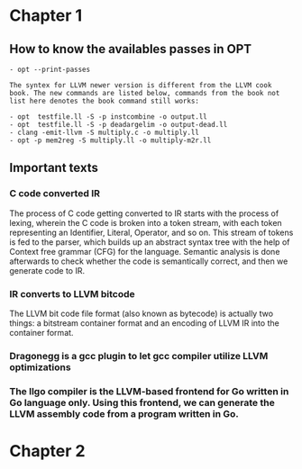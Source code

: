# Chapter 1 #
## How to know the availables passes in OPT ##
```
- opt --print-passes
```

    The syntex for LLVM newer version is different from the LLVM cook book. The new commands are listed below, commands from the book not list here denotes the book command still works:
```
- opt  testfile.ll -S -p instcombine -o output.ll 
- opt  testfile.ll -S -p deadargelim -o output-dead.ll
- clang -emit-llvm -S multiply.c -o multiply.ll
- opt -p mem2reg -S multiply.ll -o multiply-m2r.ll

```




## Important texts ##
### C code converted IR ###
The process of C code getting converted to IR starts with the process of lexing, wherein the
C code is broken into a token stream, with each token representing an Identifier, Literal,
Operator, and so on. This stream of tokens is fed to the parser, which builds up an abstract
syntax tree with the help of Context free grammar (CFG) for the language. Semantic analysis
is done afterwards to check whether the code is semantically correct, and then we generate
code to IR.

### IR converts to LLVM bitcode ###
The LLVM bit code file format (also known as bytecode) is actually two things: a bitstream container format and an encoding
of LLVM IR into the container format.

### Dragonegg is a gcc plugin to let gcc compiler utilize LLVM optimizations ### 

### The llgo compiler is the LLVM-based frontend for Go written in Go language only. Using this frontend, we can generate the LLVM assembly code from a program written in Go. ### 

 
 
  
 

# Chapter 2 #

